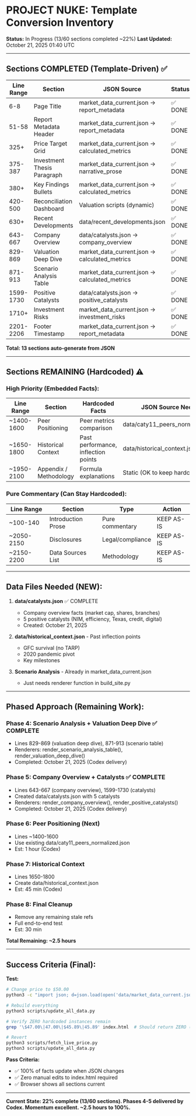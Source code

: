 # PROJECT NUKE: Template Conversion Inventory

**Status:** In Progress (13/60 sections completed ~22%)
**Last Updated:** October 21, 2025 01:40 UTC

---

## Sections COMPLETED (Template-Driven) ✅

| Line Range | Section | JSON Source | Status |
|------------|---------|-------------|--------|
| 6-8 | Page Title | market_data_current.json → report_metadata | ✅ DONE |
| 51-58 | Report Metadata Header | market_data_current.json → report_metadata | ✅ DONE |
| 325+ | Price Target Grid | market_data_current.json → calculated_metrics | ✅ DONE |
| 375-387 | Investment Thesis Paragraph | market_data_current.json → narrative_prose | ✅ DONE |
| 380+ | Key Findings Bullets | market_data_current.json → calculated_metrics | ✅ DONE |
| 420-500 | Reconciliation Dashboard | Valuation scripts (dynamic) | ✅ DONE |
| 630+ | Recent Developments | data/recent_developments.json | ✅ DONE |
| 643-667 | Company Overview | data/catalysts.json → company_overview | ✅ DONE |
| 829-869 | Valuation Deep Dive | market_data_current.json → calculated_metrics | ✅ DONE |
| 871-913 | Scenario Analysis Table | market_data_current.json → calculated_metrics | ✅ DONE |
| 1599-1730 | Positive Catalysts | data/catalysts.json → positive_catalysts | ✅ DONE |
| 1710+ | Investment Risks | market_data_current.json → investment_risks | ✅ DONE |
| 2201-2206 | Footer Timestamp | market_data_current.json → report_metadata | ✅ DONE |

**Total: 13 sections auto-generate from JSON**

---

## Sections REMAINING (Hardcoded) ⚠️

### High Priority (Embedded Facts):

| Line Range | Section | Hardcoded Facts | JSON Source Needed | Priority |
|------------|---------|-----------------|-------------------|----------|
| ~1400-1600 | Peer Positioning | Peer metrics comparison | data/caty11_peers_normalized.json | HIGH |
| ~1650-1800 | Historical Context | Past performance, inflection points | data/historical_context.json (NEW) | LOW |
| ~1950-2100 | Appendix / Methodology | Formula explanations | Static (OK to keep hardcoded) | LOW |

### Pure Commentary (Can Stay Hardcoded):

| Line Range | Section | Type | Action |
|------------|---------|------|--------|
| ~100-140 | Introduction Prose | Pure commentary | KEEP AS-IS |
| ~2050-2150 | Disclosures | Legal/compliance | KEEP AS-IS |
| ~2150-2200 | Data Sources List | Methodology | KEEP AS-IS |

---

## Data Files Needed (NEW):

1. **data/catalysts.json** ✅ COMPLETE
   - Company overview facts (market cap, shares, branches)
   - 5 positive catalysts (NIM, efficiency, Texas, credit, digital)
   - Created: October 21, 2025

2. **data/historical_context.json** - Past inflection points
   - GFC survival (no TARP)
   - 2020 pandemic pivot
   - Key milestones

3. **Scenario Analysis** - Already in market_data_current.json
   - Just needs renderer function in build_site.py

---

## Phased Approach (Remaining Work):

### Phase 4: Scenario Analysis + Valuation Deep Dive ✅ COMPLETE
- Lines 829-869 (valuation deep dive), 871-913 (scenario table)
- Renderers: render_scenario_analysis_table(), render_valuation_deep_dive()
- Completed: October 21, 2025 (Codex delivery)

### Phase 5: Company Overview + Catalysts ✅ COMPLETE
- Lines 643-667 (company overview), 1599-1730 (catalysts)
- Created data/catalysts.json with 5 catalysts
- Renderers: render_company_overview(), render_positive_catalysts()
- Completed: October 21, 2025 (Codex delivery)

### Phase 6: Peer Positioning (Next)
- Lines ~1400-1600
- Use existing data/caty11_peers_normalized.json
- Est: 1 hour (Codex)

### Phase 7: Historical Context
- Lines 1650-1800
- Create data/historical_context.json
- Est: 45 min (Codex)

### Phase 8: Final Cleanup
- Remove any remaining stale refs
- Full end-to-end test
- Est: 30 min

**Total Remaining: ~2.5 hours**

---

## Success Criteria (Final):

**Test:**
```bash
# Change price to $50.00
python3 -c "import json; d=json.load(open('data/market_data_current.json')); d['price']=50.00; json.dump(d, open('data/market_data_current.json','w'), indent=2)"

# Rebuild everything
python3 scripts/update_all_data.py

# Verify ZERO hardcoded instances remain
grep '\$47.00\|47.00\|$45.89\|45.89' index.html  # Should return ZERO (or only in comments)

# Revert
python3 scripts/fetch_live_price.py
python3 scripts/update_all_data.py
```

**Pass Criteria:**
- ✅ 100% of facts update when JSON changes
- ✅ Zero manual edits to index.html required
- ✅ Browser shows all sections current

---

**Current State: 22% complete (13/60 sections). Phases 4-5 delivered by Codex. Momentum excellent. ~2.5 hours to 100%.**
